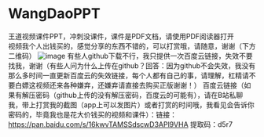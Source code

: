 # WangDaoPPT
王道视频课件PPT，冲刺没课件，课件是PDF文档，请使用PDF阅读器打开  
视频我个人出钱买的，感觉分享的东西不错的，可以打赏哦，请随意，谢谢（下方二维码）
![image](https://github.com/Alennnn/WangDaoPPT/blob/master/QR.jpg)
有些人github下载不行，我只提供一次百度云链接，失效不要找我，谢谢（有些人问为什么上传在github？回答：因为github不会失效，我没有那么多时间一直更新百度云的失效链接，每个人都有自己的事，请理解，杠精请不要白嫖这视频还来各种嫌弃，还嫌弃请直接去购买正版谢谢！）
百度云链接（如果有解压密码（github上传的没有解压密码，百度云的可能有），请在B站私聊我，带上打赏我的截图（app上可以发图片）或者打赏的时间哦，我看见会告诉你密码的，毕竟我也是花大价钱买的视频和课件）：链接：https://pan.baidu.com/s/16kwvTAMSSdscwD3APl9VHA 
提取码：d5r7 


